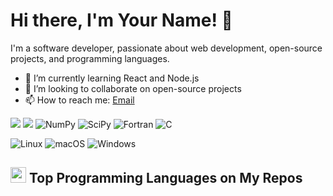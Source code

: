 # Hi there, I'm Your Name! 👋

I'm a software developer, passionate about web development, open-source projects, and programming languages. 

- 🌱 I’m currently learning React and Node.js
- 👯 I’m looking to collaborate on open-source projects
- 📫 How to reach me: [Email](mailto:rafael.2706@gmail.com)


<a href='https://anaconda.org/neutrinomuon/'><img src="https://img.shields.io/badge/Anaconda-%2344A833.svg?style=for-the-badge&logo=anaconda&logoColor=white"></a>
<a href='https://www.python.org/'><img src="https://img.shields.io/badge/python-3670A0?style=for-the-badge&logo=python&logoColor=ffdd54"></a>
![NumPy](https://img.shields.io/badge/numpy-%23013243.svg?style=for-the-badge&logo=numpy&logoColor=white)
![SciPy](https://img.shields.io/badge/SciPy-%230C55A5.svg?style=for-the-badge&logo=scipy&logoColor=%white)
![Fortran](https://img.shields.io/badge/Fortran-%23734F96.svg?style=for-the-badge&logo=fortran&logoColor=white)
![C](https://img.shields.io/badge/c-%2300599C.svg?style=for-the-badge&logo=c&logoColor=white)

![Linux](https://img.shields.io/badge/Linux-FCC624?style=for-the-badge&logo=linux&logoColor=black)
![macOS](https://img.shields.io/badge/mac%20os-000000?style=for-the-badge&logo=macos&logoColor=F0F0F0)
![Windows](https://img.shields.io/badge/Windows-0078D6?style=for-the-badge&logo=windows&logoColor=white)

## <img width=25 src='https://user-images.githubusercontent.com/8226984/227711634-f9943192-2b39-4f8f-921a-00d6821fc7a9.png'> Top Programming Languages on My Repos
